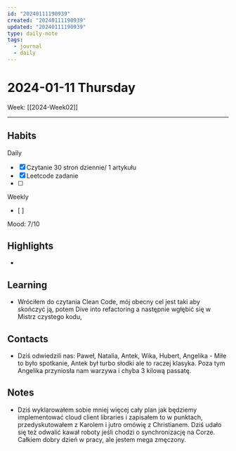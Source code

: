 ```yaml
---
id: "20240111190939"
created: "20240111190939"
updated: "20240111190939"
type: daily-note
tags:
  - journal
  - daily
---
```

# 2024-01-11 Thursday


Week: [[2024-Week02]]  
  
---  
  
## Habits
Daily
- [x] Czytanie 30 stron dziennie/ 1 artykułu  
- [x] Leetcode zadanie
- [ ] 


Weekly
- [ ]   
  
Mood: 7/10  
  
## Highlights  
- 
  
## Learning  
- Wróciłem do czytania Clean Code, mój obecny cel jest taki aby skończyć ją, potem Dive into refactoring a następnie wgłębić się w Mistrz czystego kodu,
  
## Contacts  
- Dziś odwiedzili nas: Paweł, Natalia, Antek, Wika, Hubert, Angelika - Miłe to było spotkanie, Antek był turbo słodki ale to raczej klasyka. Poza tym Angelika przyniosła nam warzywa i chyba 3 kilową passatę.
  
## Notes  
 - Dziś wyklarowałem sobie mniej więcej cały plan jak będziemy implementować cloud client libraries i zapisałem to w punktach, przedyskutowałem z Karolem i jutro omówię z Christianem. Dziś udało się też odwalić kawał roboty jeśli chodzi o synchronizację na Corze. Całkiem dobry dzień w pracy, ale jestem mega zmęczony.